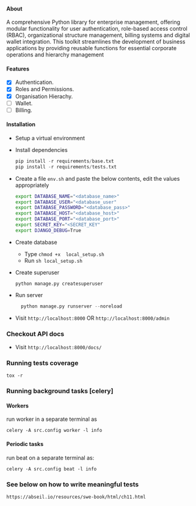 #### About
A comprehensive Python library for enterprise management, offering modular functionality for user authentication, role-based access control (RBAC), organizational structure management, billing systems and digital wallet integration. This toolkit streamlines the development of business applications by providing reusable functions for essential corporate operations and hierarchy management

#### Features
- [x] Authentication.
- [x] Roles and Permissions.
- [x] Organisation Hierachy.
- [ ] Wallet.
- [ ] Billing.

#### Installation
- Setup  a virtual environment
- Install dependencies

     ```python
     pip install -r requirements/base.txt
     pip install -r requirements/tests.txt
     ```
- Create a file `env.sh` and paste the below contents, edit the values appropriately
    ```bash
    export DATABASE_NAME="<database_name>"
    export DATABASE_USER="<database_user"
    export DATABASE_PASSWORD="<database_pass>"
    export DATABASE_HOST="<database_host>"
    export DATABASE_PORT="<database_port>"
    export SECRET_KEY="<SECRET_KEY"
    export DJANGO_DEBUG=True
  ```
- Create database 
   - Type `chmod +x  local_setup.sh`
   - Run `sh local_setup.sh`

- Create superuser
    ```
    python manage.py createsuperuser
    ```
- Run server
   ```python 
     python manage.py runserver --noreload
   ```
- Visit `http://localhost:8000` OR `http://localhost:8000/admin` 

### Checkout API docs
- Visit `http://localhost:8000/docs/`

### Running tests coverage
 ```tox -r```

### Running background tasks [celery]
#### Workers
run worker in a separate terminal as
```
celery -A src.config worker -l info
```
#### Periodic tasks 
run beat on a separate terminal as:
  ```
  celery -A src.config beat -l info
  ```

### See below on how to write meaningful tests
`https://abseil.io/resources/swe-book/html/ch11.html
`